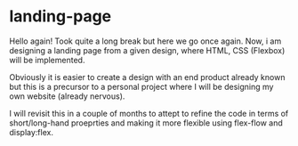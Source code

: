 # landing-page
Hello again!
Took quite a long break but here we go once again. Now, i am designing a landing page from a given design, where HTML, CSS (Flexbox) will be implemented. 

Obviously it is easier to create a design with an end product already known but this is a precursor to a personal project where I will be designing my own website (already nervous). 

I will revisit this in a couple of months to attept to refine the code in terms of short/long-hand proeprties and making it more flexible using flex-flow and display:flex. 
